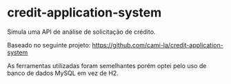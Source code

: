 # credit-application-system

Simula uma API de análise de solicitação de crédito.

Baseado no seguinte projeto:
https://github.com/cami-la/credit-application-system

As ferramentas utilizadas foram semelhantes porém optei pelo uso de banco de dados MySQL em vez de H2.